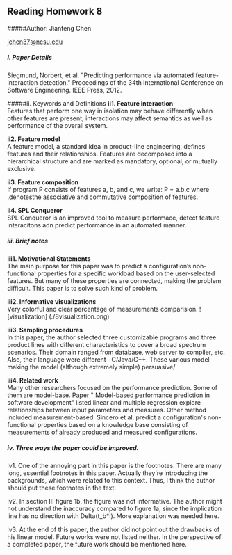 ## Reading Homework 8
#####Author:
Jianfeng Chen

jchen37@ncsu.edu

##### i. Paper Details
Siegmund, Norbert, et al. "Predicting performance via automated feature-interaction detection." Proceedings of the 34th International Conference on Software Engineering. IEEE Press, 2012.

#####ii. Keywords and Definitions
<b>ii1. Feature interaction</b>  
Features that perform one way in isolation may behave differently when other features are present; interactions may affect semantics as well as performance of the overall system.

<b>ii2. Feature model</b>  
A feature model, a standard idea in product-line engineering, defines features and their relationships. Features are decomposed into a hierarchical structure and are marked as mandatory, optional, or mutually exclusive.


<b>ii3. Feature composition</b>  
If program P consists of features a, b, and c, we write: P = a.b.c where .denotesthe associative and commutative composition of features.

<b> ii4. SPL Conqueror</b>  
SPL Conqueror is an improved tool to measure performace, detect feature interacitons adn predict performance in an automated manner.

##### iii. Brief notes
<b>iii1. Motivational Statements</b>  
The main purpose for this paper was to predict a configuration’s non-functional
properties for a specific workload based on the user-selected features. But many of these properties are connected, making the problem difficult. This paper is to solve such kind of problem.

<b> iii2. Informative visualizations</b>  
Very colorful and clear percentage of measurements comparision.
![visualization] (./8visualization.png)

<b> iii3. Sampling procedures</b>  
In this paper, the author selected three customizable programs and three product lines with different characteristics to cover a broad spectrum scenarios. Their domain ranged from database, web server to compiler, etc. Also, their language were different--C/Java/C++. These various model making the model (although extremely simple) persuasive/

<b> iii4. Related work</b>  
Many other researchers focused on the performance prediction. Some of them are model-base. Paper " Model-based performance prediction in software development" listed linear and multiple regression explore relationships between input parameters and measures.
Other method included measurement-based. Sincero et al. predict a configuration's non-functional properties based on a knowledge base consisting of measurements of already produced and measured configurations.

##### iv. Three ways the paper could be improved.
iv1. One of the annoying part in this paper is the footnotes. There are many long, essential footnotes in this paper. Actually they're introducing the backgrounds, which were related to this context. Thus, I think the author should put these footnotes in the text.

iv2. In section III figure 1b, the figure was not informative. The author might not understand the inaccuracy compared to figure 1a, since the implication line has no direction with Delta(t_b*i). More explanation was needed here.

iv3. At the end of this paper, the author did not point out the drawbacks of his linear model. Future works were not listed neither. In the perspective of a completed paper, the future work should be mentioned here.

